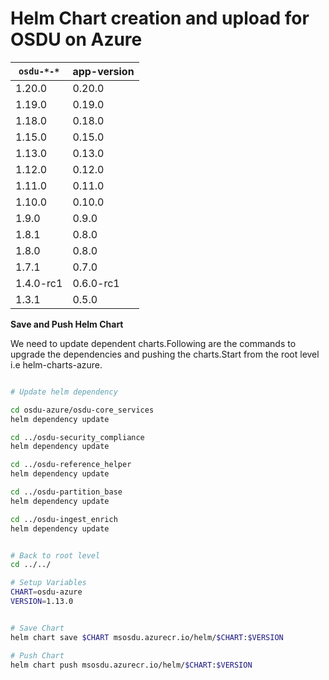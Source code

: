 # Helm Chart creation and upload for OSDU on Azure

| `osdu-*-*`          | app-version  |
| ------------------- | ----------   |
| 1.20.0              | 0.20.0       |
| 1.19.0              | 0.19.0       |
| 1.18.0              | 0.18.0       |
| 1.15.0              | 0.15.0       |
| 1.13.0              | 0.13.0       |
| 1.12.0              | 0.12.0       |
| 1.11.0              | 0.11.0       |
| 1.10.0              | 0.10.0       |
| 1.9.0               | 0.9.0        |
| 1.8.1               | 0.8.0        |
| 1.8.0               | 0.8.0        |
| 1.7.1               | 0.7.0        |
| 1.4.0-rc1           | 0.6.0-rc1    |
| 1.3.1               | 0.5.0        |

__Save and Push Helm Chart__

We need to update dependent charts.Following are the commands to upgrade the dependencies and pushing the charts.Start from the root level i.e helm-charts-azure.

```bash

# Update helm dependency

cd osdu-azure/osdu-core_services
helm dependency update

cd ../osdu-security_compliance
helm dependency update

cd ../osdu-reference_helper
helm dependency update

cd ../osdu-partition_base
helm dependency update

cd ../osdu-ingest_enrich
helm dependency update


# Back to root level
cd ../../

# Setup Variables
CHART=osdu-azure
VERSION=1.13.0


# Save Chart
helm chart save $CHART msosdu.azurecr.io/helm/$CHART:$VERSION

# Push Chart
helm chart push msosdu.azurecr.io/helm/$CHART:$VERSION
```
